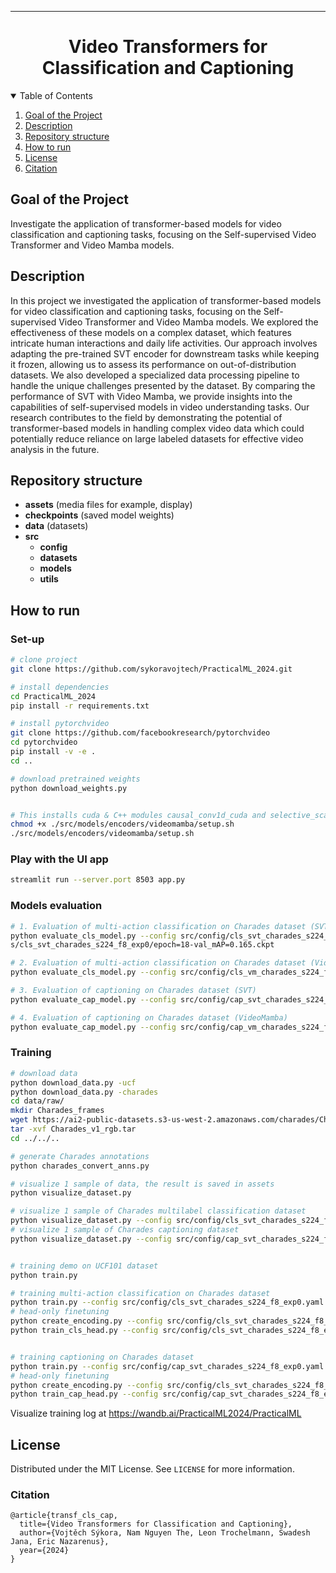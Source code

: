 <!--
## Docstrings
"""
This is an example of Google style.

Args:
    param1: This is the first param.
    param2: This is a second param.

Returns:
    This is a description of what is returned.

Raises:
    KeyError: Raises an exception.
"""

https://docs.google.com/document/d/1u-LVvFSsDFmDl7H6Y-cFUUbPc1N2QNrFJSKC9aFDCZs/edit -->

---

<div align="center">    
 
# Video Transformers for Classification and Captioning
</div>

<!-- TABLE OF CONTENTS -->
<details open="open">
  <summary>Table of Contents</summary>
  <ol>
    <li><a href="#goal-of-the-project">Goal of the Project</a></li>
    <li><a href="#description">Description</a></li>
    <li><a href="#repository-structure">Repository structure</a></li>
    <li><a href="#how-to-run">How to run </a></li>
    <li><a href="#license">License</a></li>
    <li><a href="#citation">Citation</a></li>
  </ol>
</details>

<!-- <li>
      <a href="#description">Description</a>
      <ul>
        <li><a href="#dependencies">Dependencies</a></li>
        <li><a href="#installation">Installation</a></li>
      </ul>
</li> -->
 
## Goal of the Project
Investigate the application of transformer-based models for video classification and captioning tasks, focusing on the Self-supervised Video Transformer and Video Mamba models.


## Description
In this project we investigated the application of transformer-based models for video classification and captioning tasks, focusing on the Self-supervised Video Transformer and Video Mamba models. We explored the effectiveness of these models on a complex dataset, which features intricate human interactions and daily life activities. Our approach involves adapting the pre-trained SVT encoder for downstream tasks while keeping it frozen, allowing us to assess its performance on out-of-distribution datasets. We also developed a specialized data processing pipeline to handle the unique challenges presented by the dataset. By comparing the performance of SVT with Video Mamba, we provide insights into the capabilities of self-supervised models in video understanding tasks. Our research contributes to the field by demonstrating the potential of transformer-based models in handling complex video data which could potentially reduce reliance on large labeled datasets for effective video analysis in the future.

## Repository structure
- **assets** (media files for example, display)
- **checkpoints** (saved model weights)
- **data** (datasets)
- **src**
    - **config**
    - **datasets**
    - **models**
    - **utils**


## How to run   
### Set-up
```bash
# clone project   
git clone https://github.com/sykoravojtech/PracticalML_2024.git

# install dependencies   
cd PracticalML_2024
pip install -r requirements.txt

# install pytorchvideo
git clone https://github.com/facebookresearch/pytorchvideo
cd pytorchvideo
pip install -v -e .
cd ..

# download pretrained weights
python download_weights.py


# This installs cuda & C++ modules causal_conv1d_cuda and selective_scan_cuda. It also downloads 3 model checkpoints to PracticalML_2024/checkpoints/videomamba.
chmod +x ./src/models/encoders/videomamba/setup.sh
./src/models/encoders/videomamba/setup.sh

```

### Play with the UI app
```bash
streamlit run --server.port 8503 app.py
```

### Models evaluation
```bash
# 1. Evaluation of multi-action classification on Charades dataset (SVT)
python evaluate_cls_model.py --config src/config/cls_svt_charades_s224_f8_exp0.yaml --weight checkpoint
s/cls_svt_charades_s224_f8_exp0/epoch=18-val_mAP=0.165.ckpt

# 2. Evaluation of multi-action classification on Charades dataset (VideoMamba)
python evaluate_cls_model.py --config src/config/cls_vm_charades_s224_f8_exp0.yaml --weight checkpoints/cls_vm_ch_exp7/epoch=142-val_mAP=0.227.ckpt

# 3. Evaluation of captioning on Charades dataset (SVT)
python evaluate_cap_model.py --config src/config/cap_svt_charades_s224_f8_exp0.yaml --weight checkpoints/cap_svt_charades_s224_f8_exp_32_train_all/epoch=11-step=23952.ckpt

# 4. Evaluation of captioning on Charades dataset (VideoMamba)
python evaluate_cap_model.py --config src/config/cap_vm_charades_s224_f8_exp0.yaml --weight checkpoints/cap_vm_charades_s224_f8_exp0_16_train_all/epoch=14-step=29940.ckpt
```

### Training
```bash
# download data
python download_data.py -ucf
python download_data.py -charades
cd data/raw/
mkdir Charades_frames
wget https://ai2-public-datasets.s3-us-west-2.amazonaws.com/charades/Charades_v1_rgb.tar
tar -xvf Charades_v1_rgb.tar
cd ../../..

# generate Charades annotations
python charades_convert_anns.py

# visualize 1 sample of data, the result is saved in assets
python visualize_dataset.py

# visualize 1 sample of Charades multilabel classification dataset
python visualize_dataset.py --config src/config/cls_svt_charades_s224_f8_exp0.yaml
# visualize 1 sample of Charades captioning dataset
python visualize_dataset.py --config src/config/cap_svt_charades_s224_f8_exp0.yaml


# training demo on UCF101 dataset
python train.py

# training multi-action classification on Charades dataset
python train.py --config src/config/cls_svt_charades_s224_f8_exp0.yaml
# head-only finetuning
python create_encoding.py --config src/config/cls_svt_charades_s224_f8_exp0.yaml
python train_cls_head.py --config src/config/cls_svt_charades_s224_f8_exp0.yaml


# training captioning on Charades dataset
python train.py --config src/config/cap_svt_charades_s224_f8_exp0.yaml
# head-only finetuning
python create_encoding.py --config src/config/cls_svt_charades_s224_f8_exp0.yaml
python train_cap_head.py --config src/config/cap_svt_charades_s224_f8_exp0.yaml
```

Visualize training log at https://wandb.ai/PracticalML2024/PracticalML


## License
Distributed under the MIT License. See `LICENSE` for more information.


### Citation   
```
@article{transf_cls_cap,
  title={Video Transformers for Classification and Captioning},
  author={Vojtěch Sýkora, Nam Nguyen The, Leon Trochelmann, Swadesh Jana, Eric Nazarenus},
  year={2024}
}
```   
